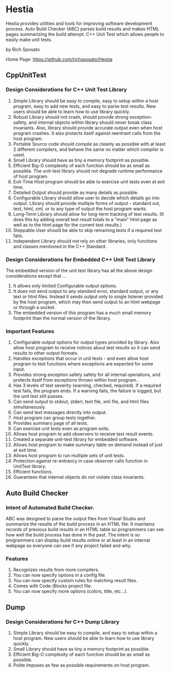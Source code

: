 # Hestia

Hestia provides utilities and tools for improving software development process. Auto Build Checker (ABC) parses build results and makes HTML pages summarizing the build attempt. C++ Unit Test which allows people to easily make unit tests.

by Rich Sposato

Home Page: https://github.com/richsposato/Hestia

## CppUnitTest

### Design Considerations for C++ Unit Test Library

1. Simple        Library should be easy to compile, easy to setup within a host program,
		 easy to add new tests, and easy to parse test results.  New users should
                 be able to learn how to use library quickly.
2. Robust        Library should not crash, should provide strong exception-safety, and
                 internal objects within library should never break class invariants.
                 Also, library should provide accurate output even when host program 
                 crashes.  It also protects itself against reentrant calls from the host
                 program.
3. Portable      Source code should compile as cleanly as possible with at least 2
                 different compilers, and behave the same no matter which compiler is used.
4. Small         Library should have as tiny a memory footprint as possible.
5. Efficient     Big-O complexity of each function should be as small as possible.  The
                 unit-test library should not degrade runtime performance of host program.
6. Exit-Time     Host program should be able to exercise unit tests even at exit time.
7. Detailed      Output should provide as many details as possible.
8. Configurable  Library should allow user to decide which details go into output.
                 Library should provide multiple forms of output - standard out, text,
                 html, xml, or to any type of output the host program wants.
9. Long-Term     Library should allow for long-term tracking of test results.  (It does
                 this by adding overall test result totals to a "main" html page as well as
                 to the html page for the current test results.)
10. Stoppable    User should be able to skip remaining tests if a required test fails.
11. Independent  Library should not rely on other libraries, only functions and classes
                 mentioned in the C++ Standard.

### Design Considerations for Embedded C++ Unit Test Library

The embedded version of the unit test library has all the above design considerations
except that ...
1. It allows only limited Configurable output options. 
2. It does not send output to any standard error, standard output, or any text or html files.  Instead it sends output only to single listener provided by the host program, which may then send output to an html webpage or through a socket. 
3. The embedded version of this program has a much small memory footprint than the normal version of the library.

### Important Features

1. Configurable output options for output types provided by library.  Also allow host
   program to receive notices about test results so it can send results to other output
   formats.
2. Handles exceptions that occur in unit tests - and even allow host program to test
   functions where exceptions are expected for some input.
3. Provides strong exception safety safety for all internal operations, and protects itself
   from exceptions thrown within host program..
4. Has 3 levels of test severity (warning, checked, required).  If a required test fails,
   the program ends.  If a warning fails, the failure is logged, but the unit test still
   passes.
5. Can send output to stdout, stderr, text file, xml file, and html files simultaneously.
6. Can send text messages directly into output.
7. Host program can group tests together.
8. Provides summary page of all tests.
9. Can exercise unit tests even as program exits.
10. Allows host program to add observers to receive test result events.
11. Created a separate unit-test library for embedded software.
12. Allows host program to make summary table on demand instead of just at exit time.
13. Allows host program to run multiple sets of unit tests.
14. Protection against re-entrancy in case observer calls function in UnitTest library.
15. Efficient functions.
16. Guarantees that internal objects do not violate class invariants.


## Auto Build Checker

### Intent of Automated Build Checker.

ABC was designed to parse the output files from Visual Studio and summarize the results of the build process
in an HTML file.  It maintains records of previous build results in an HTML table so programmers can see how
well the build process has done in the past.  The intent is so programmers can display build results online
or at least in an internal webpage so everyone can see if any project failed and why.

### Features

1. Recognizes results from more compilers.
2. You can now specify options in a config file.
3. You can now specify custom rules for matching result files.
4. Comes with Code::Blocks project file.
5. You can now specify more options (colors, title, etc...).


## Dump

### Design Considerations for C++ Dump Library

1. Simple	  Library should be easy to compile, and easy to setup within a host program. New users should be able to learn how to use library quickly.
2. Small      Library should have as tiny a memory footprint as possible.
3. Efficient  Big-O complexity of each function should be as small as possible.
4. Polite	  Imposes as few as possible requirements on host program.
